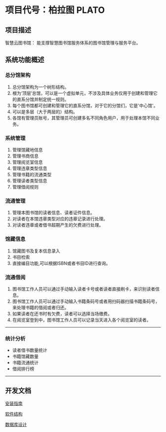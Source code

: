 # 项目代号：柏拉图 PLATO

##  项目描述
智慧云图书馆： 能支撑智慧图书馆服务体系的图书馆管理与服务平台。

## 系统功能概述



### 总分馆架构
1. 总分馆架构为一个树形结构。
2. 根为‘顶层’总馆，可以是一个虚拟单元，不涉及具体业务仅用于创建和管理它的直系分馆并制定统一规则。
3. 每个图书馆都可创建和管理它的直系分馆，对于它的分馆们，它是'中心馆'。
4. 可以是多层（大于两层的）结构。
5. 各馆有管理员账号，其管理员可创建多名不同角色用户，用于处理本馆不同业务。
   

### 系统管理
1. 管理馆藏地信息
2. 管理书商信息
3. 管理阅览室信息
4. 管理违章类型信息
5. 管理书籍的流通类型
6. 管理读者类型信息
7. 管理借阅规则

### 流通管理
1. 管理本图书馆的读者信息、读者证件信息。
2. 对读者在本馆违章类型对应的违章记录进行处理。
3. 对读者违章或者借书超期产生的欠费进行处理。

### 馆藏信息
1. 馆藏图书及复本信息录入
2. 书目检索
3. 直接编目功能,可以根据ISBN或者书目ID进行查询。

### 流通借阅
1. 图书馆工作人员可以通过手动输入读者卡号或者读者直接刷卡，来识别读者信息。
2. 图书馆工作人员可以通过手动输入书籍条码号或者用扫码器扫描书籍条码号，来处理书籍的借阅或者归还。
3. 如果读者在还书时有欠费，读者可以选择当场缴费。
4. 在阅览室登到中，图书馆工作人员可以记录当天进入各个阅览室的读者。

---
### 统计分析
* 读者借书数量统计
* 书籍馆藏数量
* 书籍流通统计
* 借阅排行榜


---
## 开发文档
[安装指南](https://github.com/kzeng/plato/blob/master/docs/installation.md)

[软件结构](https://github.com/kzeng/plato/blob/master/docs/structure.md)

[数据库设计](https://github.com/kzeng/plato/blob/master/docs/database.md)


